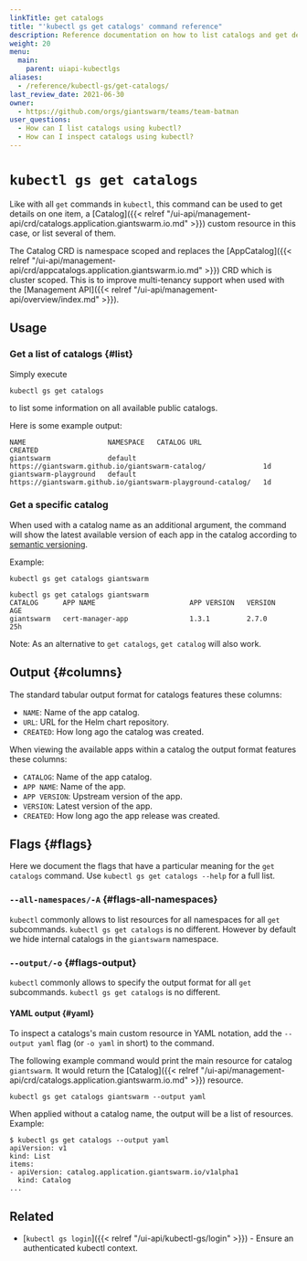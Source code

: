 ```yaml
---
linkTitle: get catalogs
title: "'kubectl gs get catalogs' command reference"
description: Reference documentation on how to list catalogs and get details for a single catalog using 'kubectl gs'.
weight: 20
menu:
  main:
    parent: uiapi-kubectlgs
aliases:
  - /reference/kubectl-gs/get-catalogs/
last_review_date: 2021-06-30
owner:
  - https://github.com/orgs/giantswarm/teams/team-batman
user_questions:
  - How can I list catalogs using kubectl?
  - How can I inspect catalogs using kubectl?
---
```


# `kubectl gs get catalogs`

Like with all `get` commands in `kubectl`, this command can be used to get details on one item, a [Catalog]({{< relref "/ui-api/management-api/crd/catalogs.application.giantswarm.io.md" >}})
custom resource in this case, or list several of them.

The Catalog CRD is namespace scoped and replaces the [AppCatalog]({{< relref "/ui-api/management-api/crd/appcatalogs.application.giantswarm.io.md" >}})
CRD which is cluster scoped. This is to improve multi-tenancy support when used with the [Management API]({{< relref "/ui-api/management-api/overview/index.md" >}}).

## Usage

### Get a list of catalogs {#list}

Simply execute

```nohighlight
kubectl gs get catalogs
```

to list some information on all available public catalogs.

Here is some example output:

```nohighlight
NAME                    NAMESPACE   CATALOG URL                                                   CREATED
giantswarm              default     https://giantswarm.github.io/giantswarm-catalog/              1d
giantswarm-playground   default     https://giantswarm.github.io/giantswarm-playground-catalog/   1d
```

### Get a specific catalog

When used with a catalog name as an additional argument, the command will show
the latest available version of each app in the catalog according to
[semantic versioning](https://semver.org/).

Example:

```nohighlight
kubectl gs get catalogs giantswarm
```

```nohighlight
kubectl gs get catalogs giantswarm
CATALOG      APP NAME                       APP VERSION   VERSION            AGE
giantswarm   cert-manager-app               1.3.1         2.7.0              25h
```

Note: As an alternative to `get catalogs`, `get catalog` will also work.

## Output {#columns}

The standard tabular output format for catalogs features these columns:

- `NAME`: Name of the app catalog.
- `URL`: URL for the Helm chart repository.
- `CREATED`: How long ago the catalog was created.

When viewing the available apps within a catalog the output format features
these columns:

- `CATALOG`: Name of the app catalog.
- `APP NAME`: Name of the app.
- `APP VERSION`: Upstream version of the app.
- `VERSION`: Latest version of the app.
- `CREATED`: How long ago the app release was created.

## Flags {#flags}

Here we document the flags that have a particular meaning for the `get catalogs` command. Use `kubectl gs get catalogs --help` for a full list.

### `--all-namespaces/-A` {#flags-all-namespaces}

`kubectl` commonly allows to list resources for all namespaces for all `get` subcommands. `kubectl gs get catalogs` is no different.
However by default we hide internal catalogs in the `giantswarm` namespace.

### `--output/-o` {#flags-output}

`kubectl` commonly allows to specify the output format for all `get` subcommands. `kubectl gs get catalogs` is no different.

#### YAML output {#yaml}

To inspect a catalogs's main custom resource in YAML notation, add the `--output yaml` flag (or `-o yaml` in short) to the command.

The following example command would print the main resource for catalog `giantswarm`. It would return the [Catalog]({{< relref "/ui-api/management-api/crd/catalogs.application.giantswarm.io.md" >}}) resource.

```nohighlight
kubectl gs get catalogs giantswarm --output yaml
```

When applied without a catalog name, the output will be a list of resources. Example:

```nohighlight
$ kubectl gs get catalogs --output yaml
apiVersion: v1
kind: List
items:
- apiVersion: catalog.application.giantswarm.io/v1alpha1
  kind: Catalog
...
```

## Related

- [`kubectl gs login`]({{< relref "/ui-api/kubectl-gs/login" >}}) - Ensure an authenticated kubectl context.
